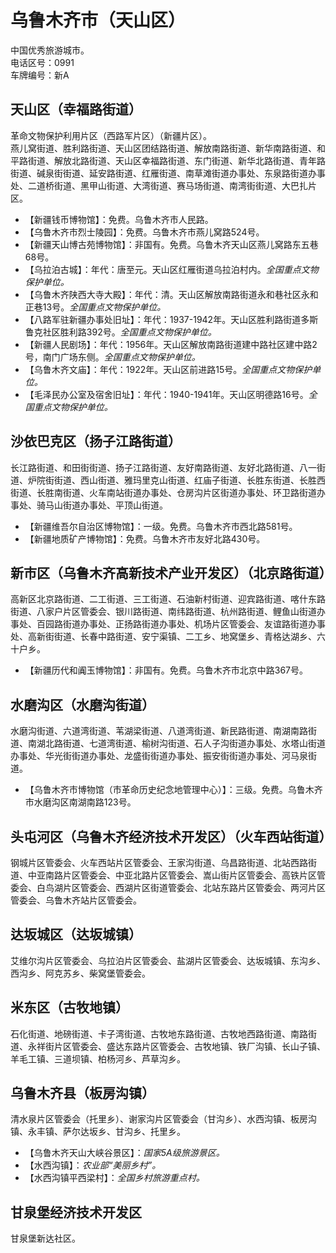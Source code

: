 # 乌鲁木齐市（天山区）  
中国优秀旅游城市。  
电话区号：0991  
车牌编号：新A  

## 天山区（幸福路街道）  
革命文物保护利用片区（西路军片区）（新疆片区）。  
燕儿窝街道、胜利路街道、天山区团结路街道、解放南路街道、新华南路街道、和平路街道、解放北路街道、天山区幸福路街道、东门街道、新华北路街道、青年路街道、碱泉街街道、延安路街道、红雁街道、南草滩街道办事处、东泉路街道办事处、二道桥街道、黑甲山街道、大湾街道、赛马场街道、南湾街街道、大巴扎片区。  
* 【新疆钱币博物馆】：免费。乌鲁木齐市人民路。  
* 【乌鲁木齐市烈士陵园】：免费。乌鲁木齐市燕儿窝路524号。  
* 【新疆天山博古苑博物馆】：非国有。免费。乌鲁木齐天山区燕儿窝路东五巷68号。  
* 【乌拉泊古城】：年代：唐至元。天山区红雁街道乌拉泊村内。*全国重点文物保护单位。*  
* 【乌鲁木齐陕西大寺大殿】：年代：清。天山区解放南路街道永和巷社区永和正巷13号。*全国重点文物保护单位。*  
* 【八路军驻新疆办事处旧址】：年代：1937-1942年。天山区胜利路街道多斯鲁克社区胜利路392号。*全国重点文物保护单位。*  
* 【新疆人民剧场】：年代：1956年。天山区解放南路街道建中路社区建中路2号，南门广场东侧。*全国重点文物保护单位。*  
* 【乌鲁木齐文庙】：年代：1922年。天山区前进路15号。*全国重点文物保护单位。*  
* 【毛泽民办公室及宿舍旧址】：年代：1940-1941年。天山区明德路16号。*全国重点文物保护单位。*  

## 沙依巴克区（扬子江路街道）  
长江路街道、和田街街道、扬子江路街道、友好南路街道、友好北路街道、八一街道、炉院街街道、西山街道、雅玛里克山街道、红庙子街道、长胜东街道、长胜西街道、长胜南街道、火车南站街道办事处、仓房沟片区街道办事处、环卫路街道办事处、骑马山街道办事处、平顶山街道。  
* 【新疆维吾尔自治区博物馆】：一级。免费。乌鲁木齐市西北路581号。  
* 【新疆地质矿产博物馆】：免费。乌鲁木齐市友好北路430号。  

## 新市区（乌鲁木齐高新技术产业开发区）（北京路街道）  
高新区北京路街道、二工街道、三工街道、石油新村街道、迎宾路街道、喀什东路街道、八家户片区管委会、银川路街道、南纬路街道、杭州路街道、鲤鱼山街道办事处、百园路街道办事处、正扬路街道办事处、机场片区管委会、友谊路街道办事处、高新街街道、长春中路街道、安宁渠镇、二工乡、地窝堡乡、青格达湖乡、六十户乡。  
* 【新疆历代和阗玉博物馆】：非国有。免费。乌鲁木齐市北京中路367号。  

## 水磨沟区（水磨沟街道）  
水磨沟街道、六道湾街道、苇湖梁街道、八道湾街道、新民路街道、南湖南路街道、南湖北路街道、七道湾街道、榆树沟街道、石人子沟街道办事处、水塔山街道办事处、华光街街道办事处、龙盛街街道办事处、振安街街道办事处、河马泉街道。  
* 【乌鲁木齐市博物馆（市革命历史纪念地管理中心）】：三级。免费。乌鲁木齐市水磨沟区南湖南路123号。  

## 头屯河区（乌鲁木齐经济技术开发区）（火车西站街道）  
钢城片区管委会、火车西站片区管委会、王家沟街道、乌昌路街道、北站西路街道、中亚南路片区管委会、中亚北路片区管委会、嵩山街片区管委会、高铁片区管委会、白鸟湖片区管委会、西湖片区街道管委会、北站东路片区管委会、两河片区管委会、乌鲁木齐站片区管委会。  

## 达坂城区（达坂城镇）  
艾维尔沟片区管委会、乌拉泊片区管委会、盐湖片区管委会、达坂城镇、东沟乡、西沟乡、阿克苏乡、柴窝堡管委会。  

## 米东区（古牧地镇）  
石化街道、地磅街道、卡子湾街道、古牧地东路街道、古牧地西路街道、南路街道、永祥街片区管委会、盛达东路片区管委会、古牧地镇、铁厂沟镇、长山子镇、羊毛工镇、三道坝镇、柏杨河乡、芦草沟乡。  

## 乌鲁木齐县（板房沟镇）  
清水泉片区管委会（托里乡）、谢家沟片区管委会（甘沟乡）、水西沟镇、板房沟镇、永丰镇、萨尔达坂乡、甘沟乡、托里乡。  
* 【乌鲁木齐天山大峡谷景区】：*国家5A级旅游景区。*  
* 【水西沟镇】：*农业部“美丽乡村”。*  
* 【水西沟镇平西梁村】：*全国乡村旅游重点村。*  

## 甘泉堡经济技术开发区
甘泉堡新达社区。
